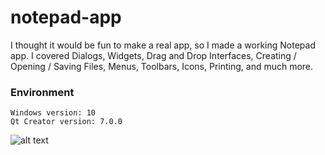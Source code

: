 # notepad-app
I thought it would be fun to make a real app, so I made a working Notepad app. I covered Dialogs, Widgets, Drag and Drop Interfaces, Creating / Opening / Saving Files, Menus, Toolbars, Icons, Printing, and much more.

### Environment

    Windows version: 10
    Qt Creator version: 7.0.0


![alt text](web_interface.png)
    


